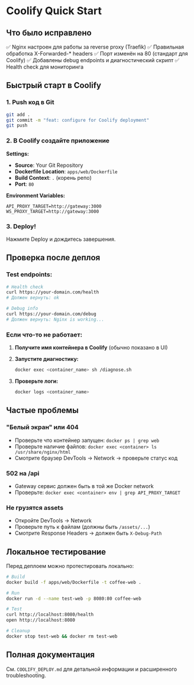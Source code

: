 # Coolify Quick Start

## Что было исправлено

✅ Nginx настроен для работы за reverse proxy (Traefik)
✅ Правильная обработка X-Forwarded-* headers
✅ Порт изменён на 80 (стандарт для Coolify)
✅ Добавлены debug endpoints и диагностический скрипт
✅ Health check для мониторинга

## Быстрый старт в Coolify

### 1. Push код в Git
```bash
git add .
git commit -m "feat: configure for Coolify deployment"
git push
```

### 2. В Coolify создайте приложение

**Settings:**
- **Source**: Your Git Repository
- **Dockerfile Location**: `apps/web/Dockerfile`
- **Build Context**: `.` (корень репо)
- **Port**: `80`

**Environment Variables:**
```env
API_PROXY_TARGET=http://gateway:3000
WS_PROXY_TARGET=http://gateway:3000
```

### 3. Deploy!

Нажмите Deploy и дождитесь завершения.

## Проверка после деплоя

### Test endpoints:
```bash
# Health check
curl https://your-domain.com/health
# Должен вернуть: ok

# Debug info
curl https://your-domain.com/debug
# Должен вернуть: Nginx is working...
```

### Если что-то не работает:

1. **Получите имя контейнера в Coolify** (обычно показано в UI)

2. **Запустите диагностику:**
   ```bash
   docker exec <container_name> sh /diagnose.sh
   ```

3. **Проверьте логи:**
   ```bash
   docker logs <container_name>
   ```

## Частые проблемы

### "Белый экран" или 404
- Проверьте что контейнер запущен: `docker ps | grep web`
- Проверьте наличие файлов: `docker exec <container> ls /usr/share/nginx/html`
- Смотрите браузер DevTools → Network → проверьте статус код

### 502 на /api
- Gateway сервис должен быть в той же Docker network
- Проверьте: `docker exec <container> env | grep API_PROXY_TARGET`

### Не грузятся assets
- Откройте DevTools → Network
- Проверьте путь к файлам (должны быть `/assets/...`)
- Смотрите Response Headers → должен быть `X-Debug-Path`

## Локальное тестирование

Перед деплоем можно протестировать локально:

```bash
# Build
docker build -f apps/web/Dockerfile -t coffee-web .

# Run
docker run -d --name test-web -p 8080:80 coffee-web

# Test
curl http://localhost:8080/health
open http://localhost:8080

# Cleanup
docker stop test-web && docker rm test-web
```

## Полная документация

См. `COOLIFY_DEPLOY.md` для детальной информации и расширенного troubleshooting.
